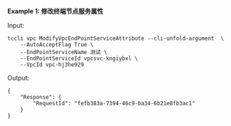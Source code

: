 **Example 1: 修改终端节点服务属性**



Input: 

```
tccli vpc ModifyVpcEndPointServiceAttribute --cli-unfold-argument  \
    --AutoAcceptFlag True \
    --EndPointServiceName 测试 \
    --EndPointServiceId vpcsvc-kngiybxl \
    --VpcId vpc-hj3he929
```

Output: 
```
{
    "Response": {
        "RequestId": "fefb383a-7394-46c9-ba34-6b21e8fb3ac1"
    }
}
```

